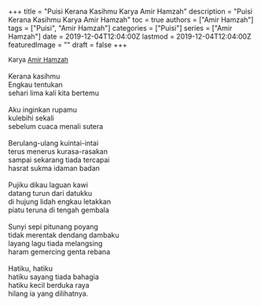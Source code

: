 +++
title = "Puisi Kerana Kasihmu Karya Amir Hamzah"
description = "Puisi Kerana Kasihmu Karya Amir Hamzah"
toc = true
authors = ["Amir Hamzah"]
tags = ["Puisi", "Amir Hamzah"]
categories = ["Puisi"]
series = ["Amir Hamzah"]
date = 2019-12-04T12:04:00Z
lastmod = 2019-12-04T12:04:00Z
featuredImage = ""
draft = false
+++

<div style="text-align: justify;">
<div style="font-size: small;">Karya <a href="/authors/amir-hamzah/" target="_blank">Amir Hamzah</a></div><br />
Kerana kasihmu<br />Engkau tentukan<br />sehari lima kali kita bertemu<br /><br />Aku inginkan rupamu<br />kulebihi sekali<br />sebelum cuaca menali sutera<br /><br />Berulang-ulang kuintai-intai<br />terus menerus kurasa-rasakan<br />sampai sekarang tiada tercapai<br />hasrat sukma idaman badan<br /><br />Pujiku dikau laguan kawi<br />datang turun dari datukku<br />di hujung lidah engkau letakkan<br />piatu teruna di tengah gembala<br /><br />Sunyi sepi pitunang poyang<br />tidak merentak dendang dambaku<br />layang lagu tiada melangsing<br />haram gemercing genta rebana<br /><br />Hatiku, hatiku<br />hatiku sayang tiada bahagia<br />hatiku kecil berduka raya<br />hilang ia yang dilihatnya.</div>
